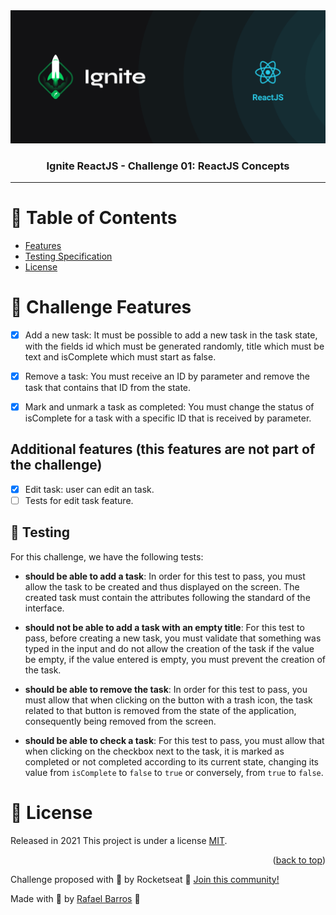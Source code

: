 <div align="center">
    <img src="./public/images/ignite.png" alt="Ignite" width="1000">
</div>

<h3 align="center"> 
   Ignite ReactJS - Challenge 01: ReactJS Concepts
</h3>

---
# :pushpin: Table of Contents

- [Features](#rocket-Challenge-Features)
- [Testing Specification](#syringe-Testing)
- [License](#closed_book-license)

# :rocket: Challenge Features

- [x] Add a new task: It must be possible to add a new task in the task state, with the fields id which must be generated randomly, title which must be text and isComplete which must start as false.

- [x] Remove a task: You must receive an ID by parameter and remove the task that contains that ID from the state.

- [x] Mark and unmark a task as completed: You must change the status of isComplete for a task with a specific ID that is received by parameter.

## Additional features (this features are not part of the challenge)

- [x] Edit task: user can edit an task.
- [ ] Tests for edit task feature.

## :syringe: Testing

For this challenge, we have the following tests:

- **should be able to add a task**: In order for this test to pass, you must allow the task to be created and thus displayed on the screen. The created task must contain the attributes following the standard of the interface.

- **should not be able to add a task with an empty title**: For this test to pass, before creating a new task, you must validate that something was typed in the input and do not allow the creation of the task if the value be empty, if the value entered is empty, you must prevent the creation of the task.

- **should be able to remove the task**: In order for this test to pass, you must allow that when clicking on the button with a trash icon, the task related to that button is removed from the state of the application, consequently being removed from the screen.

- **should be able to check a task**: For this test to pass, you must allow that when clicking on the checkbox next to the task, it is marked as completed or not completed according to its current state, changing its value from `isComplete` to `false` to `true` or conversely, from `true` to `false`.


<!-- LICENSE -->

# :closed_book: License

Released in 2021
This project is under a license [MIT](./LICENSE).

<p align="right">(<a href="#top">back to top</a>)</p>

Challenge proposed with 💜 by Rocketseat 👋 [Join this community!](https://discord.gg/KJVerdEynf)

Made with 💜 by [Rafael Barros](https://github.com/Rafaelb4rros) 🚀
